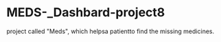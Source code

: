 # MEDS-_Dashbard-project8
project called "Meds", which helpsa patientto find the missing medicines.
